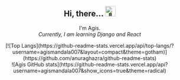 
<h2 align="center">Hi, there... <img src="https://github.com/wervlad/wervlad/assets/24524555/766d336d-b87d-44ba-807c-c51de2bc6b4d" width="28px" alt="👋"></h2>

<p align="center">
  I'm Agis. <br>
  <i>Currently, I am learning Django and React</i>
</p>

<div align="center">
  [![Top Langs](https://github-readme-stats.vercel.app/api/top-langs/?username=agismandala007&layout=compact&theme=gotham)](https://github.com/anuraghazra/github-readme-stats)<br>
  ![Agis GitHub stats](https://github-readme-stats.vercel.app/api?username=agismandala007&show_icons=true&theme=radical)  
</div>
